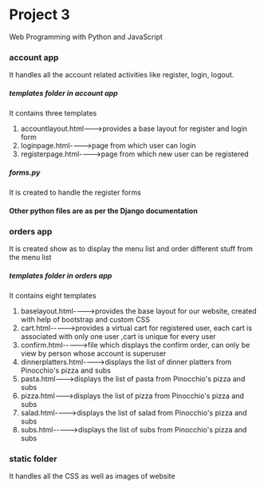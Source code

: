 # Project 3

Web Programming with Python and JavaScript

### account app

It handles all the account related activities like register, login, logout.

##### templates folder in account app

It contains three templates
1. accountlayout.html--->provides a base layout for register and login form
2. loginpage.html---->page from which user can login
3. registerpage.html---->page from which new user can be registered

##### forms.py
It is created to handle the register forms

#### Other python files are as per the Django documentation

### orders app

It is created show as to display the menu list and order different stuff from the menu list

##### templates folder in orders app

It contains eight templates
1. baselayout.html---->provides the base layout for our website, created with help of bootstrap and custom CSS
2. cart.html----->provides a virtual cart for registered user, each cart is associated with only one user ,cart is unique for every user
3. confirm.html----->file which displays the confirm order, can only be view by person whose account is superuser
4. dinnerplatters.html---->displays the list of dinner platters from Pinocchio's pizza and subs
5. pasta.html--->displays the list of pasta from Pinocchio's pizza and subs
6. pizza.html--->displays the list of pizza from Pinocchio's pizza and subs
7. salad.html---->displays the list of salad from Pinocchio's pizza and subs
8. subs.html----->displays the list of subs from Pinocchio's pizza and subs

### static folder
It handles all the CSS as well as images of website


